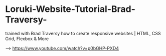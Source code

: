 # Loruki-Website-Tutorial-Brad-Traversy-

trained with Brad Traversy how to create responsive websites | HTML, CSS Grid, Flexbox & More 

--> https://www.youtube.com/watch?v=p0bGHP-PXD4
